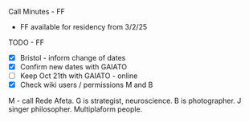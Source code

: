 Call Minutes - FF

- FF available for residency from 3/2/25

TODO - FF
	
- [x] Bristol - inform change of dates
- [x] Confirm new dates with GAIATO
- [ ] Keep Oct 21th with GAIATO - online
- [x] Check wiki users / permissions M and B

M - call Rede Afeta. G is strategist, neuroscience. B is photographer. J singer philosopher. Multiplaform people.


